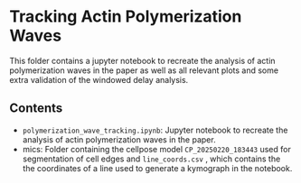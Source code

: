 # Tracking Actin Polymerization Waves

This folder contains a jupyter notebook to recreate the analysis of actin polymerization waves in the paper as well as all relevant plots and some extra validation of the
windowed delay analysis.

## Contents
- `polymerization_wave_tracking.ipynb`: Jupyter notebook to recreate the analysis of actin polymerization waves in the paper.
- mics: Folder containing the cellpose model `CP_20250220_183443` used for segmentation of cell edges and  `line_coords.csv` , which contains the the coordinates of a line used to generate a kymograph in the notebook.